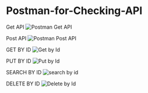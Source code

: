 # Postman-for-Checking-API
Get API
![Postman Get API](https://user-images.githubusercontent.com/83118372/127904450-84833fa2-e55b-4ce0-a965-b3aaed3a4829.PNG)

Post API
![Postman   Post API](https://user-images.githubusercontent.com/83118372/127904473-4f24d84a-8b4e-46df-831d-140230483b3d.PNG)

GET BY ID
![Get by Id](https://user-images.githubusercontent.com/83118372/127904494-568ac2fb-abe4-4574-a93b-da299fdadc52.PNG)

PUT BY ID
![Put by Id](https://user-images.githubusercontent.com/83118372/127904514-42ec76bd-5d8e-4a85-951e-b8155fa8a8ee.PNG)

SEARCH BY ID
![search by id](https://user-images.githubusercontent.com/83118372/127904535-2d8c190f-2aec-47cc-bda4-fef3202547a2.PNG)

DELETE BY ID
![Delete by Id](https://user-images.githubusercontent.com/83118372/127904564-feda6af6-bf1d-4e90-94ec-ff8f1cd1edb3.PNG)
